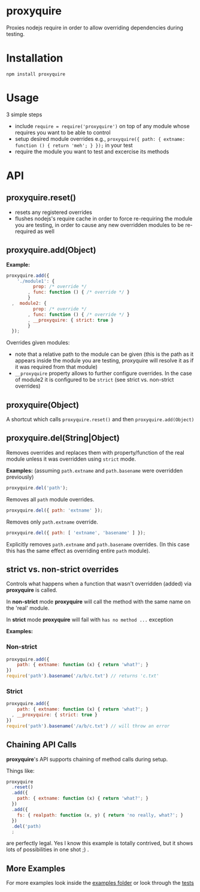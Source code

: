 # proxyquire

Proxies nodejs require in order to allow overriding dependencies during testing.

# Installation

    npm install proxyquire

# Usage

3 simple steps

- include `require = require('proxyquire')` on top of any module whose requires you want to be able to control
- setup desired module overrides e.g., `proxyquire({ path: { extname: function () { return 'meh'; } });` in your test
- require the module you want to test and excercise its methods

# API

## proxyquire.reset()
    
- resets any registered overrides
- flushes nodejs's require cache in order to force re-requiring the module you
  are testing, in order to cause any new overridden modules to be re-required as well

## proxyquire.add(Object)

**Example:**

```javascript
proxyquire.add({
    './module1': {
          prop: /* override */
        , func: function () { /* override */ }
        }
  ,  module2: {
          prop: /* override */
        , func: function () { /* override */ }
        , __proxyquire: { strict: true }
        }
  });
```

Overrides given modules:

- note that a relative path to the module can be given (this is the path as it
  appears inside the module you are testing, proxyquire will resolve it as if
  it was required from that module)
- `__proxyquire` property allows to further configure overrides. In the case of
  module2 it is configured to be `strict` (see strict vs.  non-strict
  overrides)

## proxyquire(Object)

A shortcut which calls `proxyquire.reset()` and then `proxyquire.add(Object)`

## proxyquire.del(String|Object)

Removes overrides and replaces them with property/function of the real module unless it was overridden using `strict` mode.

**Examples:** (assuming `path.extname` and `path.basename` were overridden previously)

```javascript
proxyquire.del('path');
```

Removes all `path` module overrides.


```javascript
proxyquire.del({ path: 'extname' });
```

Removes only `path.extname` override.

```javascript
proxyquire.del({ path: [ 'extname', 'basename' ] });
```

Explicitly removes `path.extname` and `path.basename` overrides. (In this case
this has the same effect as overriding entire `path` module).

## strict vs. non-strict overrides

Controls what happens when a function that wasn't overridden (added) via **proxyquire** is called.

In **non-strict** mode **proxyquire** will call the method with the same name on the 'real' module.

In **strict** mode **proxyquire** will fail with `has no method ...` exception

**Examples:**

### Non-strict

```javascript
proxyquire.add({
    path: { extname: function (x) { return 'what?'; } 
})
require('path').basename('/a/b/c.txt') // returns 'c.txt'
```

### Strict

```javascript
proxyquire.add({
    path: { extname: function (x) { return 'what?'; } 
  , __proxyquire: { strict: true }
})
require('path').basename('/a/b/c.txt') // will throw an error
```

## Chaining API Calls

**proxyquire**'s API supports chaining of method calls during setup.

Things like:

```javascript
proxyquire
  .reset()
  .add({
    path: { extname: function (x) { return 'what?'; } 
  })
  .add({
    fs: { realpath: function (x, y) { return 'no really, what?'; } 
  })
  .del('path)
  ;
```

are perfectly legal. 
Yes I know this example is totally contrived, but it shows lots of possibilities in one shot ;) .

## More Examples

For more examples look inside the [examples folder](./tree/master/examples/) or
look through the [tests](./blob/master/test/proxyquire.js)

